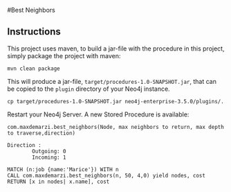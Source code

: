 #Best Neighbors

Instructions
------------ 

This project uses maven, to build a jar-file with the procedure in this
project, simply package the project with maven:

    mvn clean package

This will produce a jar-file, `target/procedures-1.0-SNAPSHOT.jar`,
that can be copied to the `plugin` directory of your Neo4j instance.

    cp target/procedures-1.0-SNAPSHOT.jar neo4j-enterprise-3.5.0/plugins/.
    

Restart your Neo4j Server. A new Stored Procedure is available:

    com.maxdemarzi.best_neighbors(Node, max neighbors to return, max depth to traverse,direction)
    
    Direction : 
            Outgoing: 0
            Incoming: 1
    
    MATCH (n:job {name:'Marice'}) WITH n
    CALL com.maxdemarzi.best_neighbors(n, 50, 4,0) yield nodes, cost
    RETURN [x in nodes| x.name], cost

